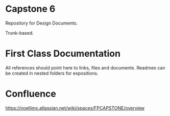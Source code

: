 # Capstone 6

Repository for Design Documents.

Trunk-based.

# First Class Documentation

All references should point here to links, files and documents. Readmes can be created in nested folders for expositions.

# Confluence
https://noellimx.atlassian.net/wiki/spaces/FPCAPSTONE/overview

